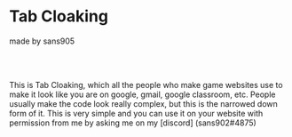 <h1>Tab Cloaking</h1>
<p>made by sans905</p>
<br/>
<br/>
<p>This is Tab Cloaking, which all the people who make game websites use to make it look like you are on google, gmail, google classroom, etc. People usually make the code look really complex, but this is the narrowed down form of it. This is very simple and you can use it on your website with permission from me by asking me on my [discord] (sans902#4875)</p>
